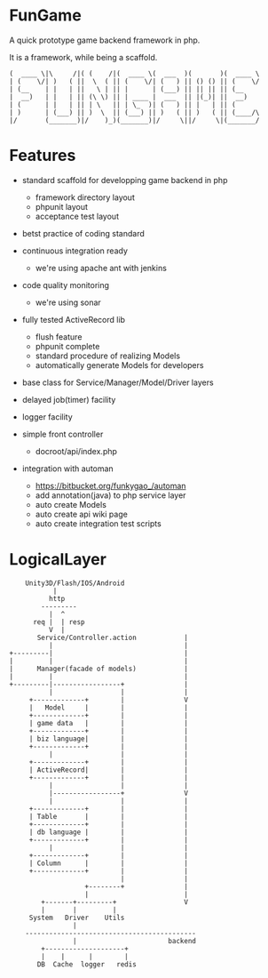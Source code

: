 FunGame
=======

A quick prototype game backend framework in php.

It is a framework, while being a scaffold.

    
    (  ____ \|\     /|( (    /|(  ____ \(  ___  )(       )(  ____ \
    | (    \/| )   ( ||  \  ( || (    \/| (   ) || () () || (    \/
    | (__    | |   | ||   \ | || |      | (___) || || || || (__    
    |  __)   | |   | || (\ \) || | ____ |  ___  || |(_)| ||  __)   
    | (      | |   | || | \   || | \_  )| (   ) || |   | || (      
    | )      | (___) || )  \  || (___) || )   ( || )   ( || (____/\
    |/       (_______)|/    )_)(_______)|/     \||/     \|(_______/
                                                                   

Features
========

*   standard scaffold for developping game backend in php

    - framework directory layout
    - phpunit layout
    - acceptance test layout

*   betst practice of coding standard

*   continuous integration ready

    - we're using apache ant with jenkins

*   code quality monitoring
    
    - we're using sonar

*   fully tested ActiveRecord lib

    - flush feature
    - phpunit complete
    - standard procedure of realizing Models
    - automatically generate Models for developers

*   base class for Service/Manager/Model/Driver layers

*   delayed job(timer) facility

*   logger facility

*   simple front controller
    - docroot/api/index.php

*   integration with automan

    - https://bitbucket.org/funkygao_/automan
    - add annotation(java) to php service layer
    - auto create Models
    - auto create api wiki page
    - auto create integration test scripts


LogicalLayer
============

        Unity3D/Flash/IOS/Android
               |
              http 
            ---------
              |  ^
          req |  | resp
              V  |
           Service/Controller.action            |
              |                                 |
    +---------|                                 |
    |         |                                 |
    |      Manager(facade of models)            |
    |         |                                 |
    +---------|-----------------+               |
              |                 |               | 
         +-------------+        |               V
         |   Model     |        |               |
         +-------------+        |               |
         | game data   |        |               |
         +-------------+        |               |
         | biz language|        |               |
         +-------------+        |               |
              |                 |               |
         +-------------+        |               |
         | ActiveRecord|        |               |
         +-------------+        |               |
              |                 |               | 
              |-----------------+               V
              |                 |               |
         +-------------+        |               |
         | Table       |        |               | 
         +-------------+        |               |
         | db language |        |               |
         +-------------+        |               |
              |                 |               |
         +-------------+        |               |
         | Column      |        |               | 
         +-------------+        |               |
                                |               |
                       +--------+               |
                       |                        |
            +-------+---------+                 V
            |       |         |
         System   Driver    Utils
                    |
        -------------------------------------------
                    |                       backend
            +--------------------+
            |    |      |        |
           DB  Cache  logger   redis

